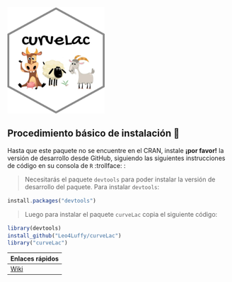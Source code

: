 <img src="https://raw.githubusercontent.com/Leo4Luffy/curveLac/master/Imagenes/curveLac_hex.png" width="220" height="240">

## Procedimiento básico de instalación :checkered_flag:

Hasta que este paquete no se encuentre en el CRAN, instale **¡por favor!** la versión de desarrollo desde GitHub, siguiendo las siguientes instrucciones de código en su consola de `R` :trollface: :

> Necesitarás el paquete `devtools` para poder instalar la versión de desarrollo del paquete. Para instalar `devtools`:

```javascript
install.packages("devtools")
```

> Luego para instalar el paquete `curveLac` copia el siguiente código:

```javascript
library(devtools)
install_github("Leo4Luffy/curveLac")
library("curveLac")
```

|Enlaces rápidos|
|---|
|[Wiki](https://github.com/Leo4Luffy/curveLac/wiki)|
